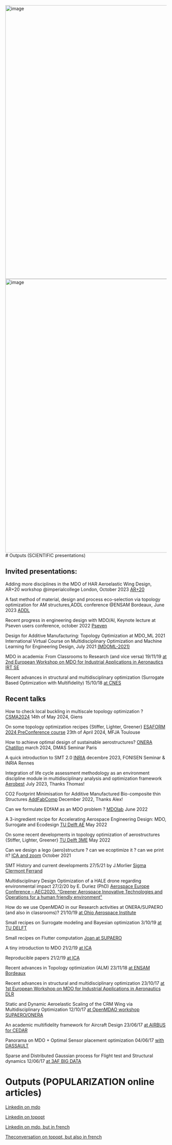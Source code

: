 <img width="853" alt="image" src="https://github.com/mid2SUPAERO/Outputs/assets/11868302/07448d2a-4154-470f-b19c-21c95e43791a"><img width="853" alt="image" src="https://github.com/mid2SUPAERO/Outputs/assets/11868302/9e1dc04f-18c3-4389-8578-aae8edd9123a"># Outputs (SCIENTIFIC presentations)

## Invited presentations:

Adding more disciplines in the MDO of HAR Aeroelastic Wing Design, AR+20 workshop @imperialcollege London, October 2023 [AR+20](https://github.com/mid2SUPAERO/Outputs/blob/master/HAR_JM2-compressed.pdf)

A fast method of material, design and process eco-selection via topology optimization for AM structures,ADDL conference @ENSAM Bordeaux, June 2023 [ADDL](https://github.com/mid2SUPAERO/Outputs/blob/master/ADDL2-compressed.pdf)

Recent progress in engineering design with MDO/AI, Keynote lecture at Pseven users conference, october 2022 [Pseven](https://github.com/mid2SUPAERO/Outputs/blob/master/pseven-compressed.pdf)

Design for Additive Manufacturing: Topology Optimization at  MDO_ML 2021 International Virtual Course on Multidisciplinary Optimization and Machine Learning for Engineering Design,  July 2021 [(MDOML-2021)](https://github.com/jomorlier/mdo_ml_21)

MDO in academia: From Classrooms to Research (and vice versa) 19/11/19 [at 2nd European Workshop on MDO for Industrial Applications in Aeronautics IRT SE](https://github.com/mid2SUPAERO/Outputs/blob/master/MDOinACADEMIA-compressed.pdf)

Recent advances in structural and multidisciplinary optimization (Surrogate Based Optimization with Multifidelity) 15/10/18 [at CNES](https://github.com/mid2SUPAERO/Outputs/blob/master/MDO_15-10-18_CNES.pdf)

## Recent talks

How to check local buckling in multiscale topology optimization ? [CSMA2024](https://github.com/mid2SUPAERO/Outputs/blob/master/CSMA2024_JM.pdf) 14th of May 2024, Giens

On some topology optimization recipes {Stiffer, Lighter, Greener} [ESAFORM 2024 PreConference course](https://github.com/mid2SUPAERO/Outputs/blob/master/ESAFORM_JM.pdf) 23th of April 2024, MFJA Toulouse

How to achieve optimal design of sustainable aerostructures? [ONERA Chatillon](https://github.com/mid2SUPAERO/Outputs/blob/master/AMS2-compressed.pdf) march 2024, DMAS Seminar Paris

A quick introduction to SMT 2.0 [INRIA](https://github.com/mid2SUPAERO/Outputs/blob/master/SMT_FONISEN-compressed.pdf) decembre 2023, FONISEN Seminar & INRIA Rennes

Integration of life cycle assessment methodology as an environment discipline module in multidisciplinary analysis and optimization framework [Aerobest](https://github.com/mid2SUPAERO/LCA4MDAO/blob/master/Aerobest%20LCA4MDAO_JO-compressed.pdf) July 2023, Thanks Thomas!

CO2 Footprint Minimisation for Additive Manufactured Bio-composite thin Structures [AddFabComp](https://github.com/mid2SUPAERO/Outputs/blob/master/CO2FOOTPRINTMIN.pdf) December 2022, Thanks Alex!

Can we formulate EDfAM as an MDO problem ? [MDOlab](https://github.com/mid2SUPAERO/ECODD/blob/main/MDOlab.pdf) June 2022

A 3-ingredient recipe for Accelerating Aerospace Engineering Design: MDO, Surrogate and Ecodesign [TU Delft AE](https://github.com/mid2SUPAERO/ECODD/blob/main/AE.pdf) May 2022

On some recent developments in topology optimization of aerostructures {Stiffer, Lighter, Greener} [TU Delft 3ME](https://github.com/mid2SUPAERO/ECODD/blob/main/3ME.pdf) May 2022

Can we design a lego {aero}structure ? can we ecoptimize it ? can we print it? [ICA and zoom](https://github.com/mid2SUPAERO/Outputs/blob/master/TOPGGP_light-compressed.pdf) October 2021

SMT History and current developments 27/5/21 by J.Morlier [Sigma Clermont Ferrand](https://github.com/mid2SUPAERO/Outputs/blob/master/SMT_JM.pdf)

Multidisciplinary Design Optimization of a HALE drone regarding environmental impact 27/2/20 by E. Duriez (PhD) [Aerospace Europe Conference – AEC2020. "Greener Aerospace Innovative Technologies and Operations for a human friendly environment"](https://github.com/mid2SUPAERO/Outputs/blob/master/AEC2020_duriez_compressed.pdf)

How do we use OpenMDAO in our Research activities at ONERA/SUPAERO (and also in classrooms)? 21/10/19 [at Ohio Aerospace Institute](https://github.com/mid2SUPAERO/Outputs/blob/master/OpenMDAO_Cleveland_LIGHT2-compressed.pdf)

Small recipes on Surrogate modeling and Bayesian optimization 3/10/19 [at TU DELFT](https://github.com/mid2SUPAERO/Outputs/blob/master/Recipes_DELFT-3-10-19-compressed.pdf)

Small recipes on Flutter computation [Joan at SUPAERO](https://github.com/mid2SUPAERO/Outputs/blob/master/Flutter_ISAE_7_2019.pdf)

A tiny introduction to MDO 21/2/19 [at ICA](https://github.com/mid2SUPAERO/Outputs/blob/master/Presentation_JM_MDO-compressed.pdf)

Reproducible papers 21/2/19 [at ICA](https://github.com/mid2SUPAERO/Outputs/blob/master/ReproduciblePapers-compressed.pdf)

Recent advances in Topology optimization (ALM) 23/11/18 [at ENSAM Bordeaux](https://github.com/mid2SUPAERO/Outputs/blob/master/Presentation_JMSC_FA.pdf)
 
Recent advances in structural and multidisciplinary optimization 23/10/17 [at 1st European Workshop on MDO for Industrial Applications in Aeronautics DLR](https://github.com/mid2SUPAERO/Outputs/blob/master/MDO_23-10-17_DLR.pdf)
 
Static and Dynamic Aeroelastic Scaling of the CRM Wing via Multidisciplinary Optimization 12/10/17 [at OpenMDAO workshop SUPAERO/ONERA](https://github.com/mid2SUPAERO/Outputs/blob/master/MDO_12-10_17_OpenMDAO.pdf)
 
An academic multifidelity framework for Aircraft Design 23/06/17 [at AIRBUS for CEDAR](https://github.com/mid2SUPAERO/Outputs/blob/master/MDO-06-17_CEDAR.pdf)
 
Panorama on MDO + Optimal Sensor placement optimization 04/06/17 [with DASSAULT](https://github.com/mid2SUPAERO/Outputs/blob/master/MDO_4-06-17_Dassault.pdf)
 
Sparse and Distributed Gaussian process for Flight test and Structural dynamics 12/06/17 [at 3AF BIG DATA](https://github.com/mid2SUPAERO/Outputs/blob/master/MDO_12-06-17_3AFBigData.pdf)


# Outputs (POPULARIZATION online articles)


[Linkedin on mdo](https://www.linkedin.com/pulse/optimization-mdo-connecting-people-joseph-morlier/)

[Linkedin on topopt](https://www.linkedin.com/pulse/possible-build-aircraft-wing-lego-joseph-morlier/)

[Linkedin on mdo, but in french](https://www.linkedin.com/pulse/loptimisation-multidisciplinaire-pour-connecter-les-humains-morlier/)

[Theconversation on topopt, but also in french](http://theconversation.com/construire-une-aile-davion-en-lego-cest-possible-87126)



